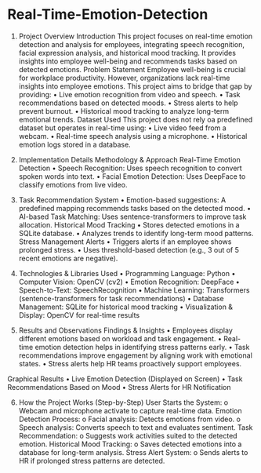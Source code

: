 # Real-Time-Emotion-Detection
1. Project Overview Introduction This project focuses on real-time emotion detection and analysis for employees, integrating speech recognition, facial expression analysis, and historical mood tracking. It provides insights into employee well-being and recommends tasks based on detected emotions. Problem Statement Employee well-being is crucial for workplace productivity. However, organizations lack real-time insights into employee emotions. This project aims to bridge that gap by providing: • Live emotion recognition from video and speech. • Task recommendations based on detected moods. • Stress alerts to help prevent burnout. • Historical mood tracking to analyze long-term emotional trends. Dataset Used This project does not rely oa predefined dataset but operates in real-time using: • Live video feed from a webcam. • Real-time speech analysis using a microphone. • Historical emotion logs stored in a database.

2. Implementation Details Methodology & Approach Real-Time Emotion Detection • Speech Recognition: Uses speech recognition to convert spoken words into text. • Facial Emotion Detection: Uses DeepFace to classify emotions from live video.

3. Task Recommendation System • Emotion-based suggestions: A predefined mapping recommends tasks based on the detected mood. • AI-based Task Matching: Uses sentence-transformers to improve task allocation. Historical Mood Tracking • Stores detected emotions in a SQLite database. • Analyzes trends to identify long-term mood patterns. Stress Management Alerts • Triggers alerts if an employee shows prolonged stress. • Uses threshold-based detection (e.g., 3 out of 5 recent emotions are negative).

4. Technologies & Libraries Used • Programming Language: Python • Computer Vision: OpenCV (cv2) • Emotion Recognition: DeepFace • Speech-to-Text: SpeechRecognition • Machine Learning: Transformers (sentence-transformers for task recommendations) • Database Management: SQLite for historical mood tracking • Visualization & Display: OpenCV for real-time results

5. Results and Observations Findings & Insights • Employees display different emotions based on workload and task engagement. • Real-time emotion detection helps in identifying stress patterns early. • Task recommendations improve engagement by aligning work with emotional states. • Stress alerts help HR teams proactively support employees.

Graphical Results • Live Emotion Detection (Displayed on Screen) • Task Recommendations Based on Mood • Stress Alerts for HR Notification

6. How the Project Works (Step-by-Step) User Starts the System: o Webcam and microphone activate to capture real-time data. Emotion Detection Process: o Facial analysis: Detects emotions from video. o Speech analysis: Converts speech to text and evaluates sentiment. Task Recommendation: o Suggests work activities suited to the detected emotion. Historical Mood Tracking: o Saves detected emotions into a database for long-term analysis. Stress Alert System: o Sends alerts to HR if prolonged stress patterns are detected.
